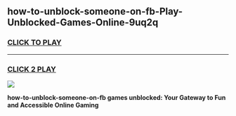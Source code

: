 
## how-to-unblock-someone-on-fb-Play-Unblocked-Games-Online-9uq2q
<h3>
<a href="https://premium76.site?title=how-to-unblock-someone-on-fb&ref=25A">CLICK TO PLAY</a></h3>
<hr>

<h3>
<a href="https://premium76.site?title=how-to-unblock-someone-on-fb&ref=25A">CLICK 2 PLAY</a>
  
</h3>

<a href="https://premium76.site?title=how-to-unblock-someone-on-fb&ref=25A"><img src="https://clearcache.store/games.png"></a>


**how-to-unblock-someone-on-fb games unblocked: Your Gateway to Fun and Accessible Online Gaming**

